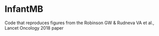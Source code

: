 # InfantMB
Code that reproduces figures from the Robinson GW &amp; Rudneva VA et al., Lancet Oncology 2018 paper
